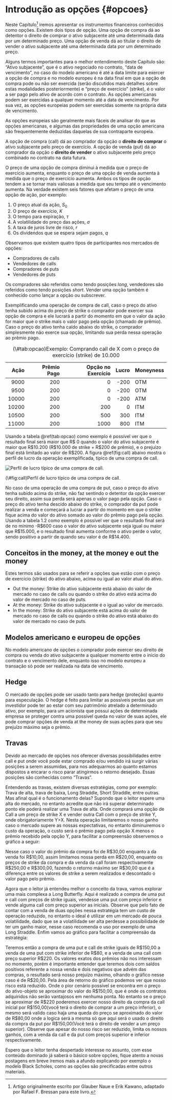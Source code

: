 # Introdução as opções {#opcoes}



Neste Capítulo[^11] iremos apresentar os instrumentos financeiros conhecidos como opções. Existem dois tipos de opção. Uma opção de compra dá ao detentor o direito de comprar o ativo subjacente até uma determinada data por um determinado preço. Uma opção de venda dá ao titular o direito de vender o ativo subjacente até uma determinada data por um determinado preço.

Alguns termos importantes para o melhor entendimento deste Capítulo são: “Ativo subjacente”, que é o ativo negociado no contrato, “data de vencimento”, no caso do modelo americano é até a data limite para exercer a opção de compra e no modelo europeu é na data final em que a opção de compra pode ou não ser exercida (serão discutidos mais detalhes sobre estas modalidades posteriormente) e “preço de exercício” (strike), é o valor a ser pago pelo ativo de acordo com o contrato. As opções americanas podem ser exercidas a qualquer momento até a data de vencimento. Por sua vez, as opções europeias podem ser exercidas somente na própria data de vencimento.

As opções europeias são geralmente mais fáceis de analisar do que as opções americanas, e algumas das propriedades de uma opção americana são frequentemente deduzidas daquelas de sua contraparte europeia.

A opção de compra (call) dá ao comprador da opção o **direito de comprar** o ativo subjacente pelo preço de exercício. A opção de venda (put) dá ao comprador da opção o **direito de vender** o ativo subjacente pelo preço combinado no contrato na data futura.

O preço de uma opção de compra diminui à medida que o preço de exercício
aumenta, enquanto o preço de uma opção de venda aumenta à medida que o preço de
exercício aumenta. Ambos os tipos de opção tendem a se tornar mais valiosas à medida que seu tempo até o vencimento aumenta. Na verdade existem seis fatores que afetam o preço de uma opção de ação, por exemplo:

1. O preço atual da ação, $S_0$
2. O preço de exercício, $K$
3. O tempo para expiração, $\tau$
4. A volatilidade do preço das ações, $\sigma$
5. A taxa de juros livre de risco, $r$
6. Os dividendos que se espera sejam pagos, $q$

Observamos que existem quatro tipos de participantes nos mercados de opções:

- Compradores de calls
- Vendedores de calls
- Compradores de puts
- Vendedores de puts

Os compradores são referidos como tendo posições _long_, vendedores são referidos
como tendo posições _short_. Vender uma opção também é conhecido como lançar a opção ou subscrever.

Exemplificando uma operação de compra de call, caso o preço do ativo tenha subido acima do preço de strike o comprador pode exercer sua opção de compra e ele lucrará a partir do momento em que o valor da ação for maior que o strike mais o valor pago pela opção (chamado de prêmio). Caso o preço do ativo tenha caído abaixo do strike, o comprador simplesmente não exerce sua opção, limitando sua perda nessa operação ao prêmio pago. 

<table>
<caption>(\#tab:opcao)Exemplo: Comprando call de X com o preço de exercício (strike) de 10.000</caption>
 <thead>
  <tr>
   <th style="text-align:right;"> Ação </th>
   <th style="text-align:right;"> Prêmio Pago </th>
   <th style="text-align:right;"> Opção no Exercício </th>
   <th style="text-align:right;"> Lucro </th>
   <th style="text-align:left;"> Moneyness </th>
  </tr>
 </thead>
<tbody>
  <tr>
   <td style="text-align:right;"> 9000 </td>
   <td style="text-align:right;"> 200 </td>
   <td style="text-align:right;"> 0 </td>
   <td style="text-align:right;"> -200 </td>
   <td style="text-align:left;"> OTM </td>
  </tr>
  <tr>
   <td style="text-align:right;"> 9500 </td>
   <td style="text-align:right;"> 200 </td>
   <td style="text-align:right;"> 0 </td>
   <td style="text-align:right;"> -200 </td>
   <td style="text-align:left;"> OTM </td>
  </tr>
  <tr>
   <td style="text-align:right;"> 10000 </td>
   <td style="text-align:right;"> 200 </td>
   <td style="text-align:right;"> 0 </td>
   <td style="text-align:right;"> -200 </td>
   <td style="text-align:left;"> ATM </td>
  </tr>
  <tr>
   <td style="text-align:right;"> 10200 </td>
   <td style="text-align:right;"> 200 </td>
   <td style="text-align:right;"> 200 </td>
   <td style="text-align:right;"> 0 </td>
   <td style="text-align:left;"> ITM </td>
  </tr>
  <tr>
   <td style="text-align:right;"> 10500 </td>
   <td style="text-align:right;"> 200 </td>
   <td style="text-align:right;"> 500 </td>
   <td style="text-align:right;"> 300 </td>
   <td style="text-align:left;"> ITM </td>
  </tr>
  <tr>
   <td style="text-align:right;"> 11000 </td>
   <td style="text-align:right;"> 200 </td>
   <td style="text-align:right;"> 1000 </td>
   <td style="text-align:right;"> 800 </td>
   <td style="text-align:left;"> ITM </td>
  </tr>
</tbody>
</table>

Usando a tabela \@ref(tab:opcao) como exemplo é possível ver que o resultado final será maior que R\$ 0 quando o valor do ativo subjacente é maior que R\$10.200 (R\$10.000 de strike + R\$200 de prêmio), e o prejuízo final está limitado ao valor de R\$200. A figura \@ref(fig:call) abaixo mostra o perfil de lucro da operação exemplificada, típico de uma compra de call.

<div class="figure">
<img src="01-introducao-as-opcoes_files/figure-epub3/call-1.png" alt="Perfil de lucro típico de uma compra de call."  />
<p class="caption">(\#fig:call)Perfil de lucro típico de uma compra de call.</p>
</div>

No caso de uma operação de uma compra de put, caso o preço do ativo tenha subido acima do strike, não faz sentindo o detentor da opção exercer seu direito, assim sua perda será apenas o valor pago pela opção. Caso o preço do ativo tenha descido abaixo do strike, o comprador da put pode realizar a venda e começará a lucrar a partir do momento em que o strike fique acima do valor do ativo somado ao valor do prêmio pago pela opção. Usando a tabela 1.2 como exemplo é possível ver que o resultado final será de no mínimo -R\$600 caso o valor do ativo subjacente seja igual ou maior que R\$15.000, e o resultado final aumenta conforme o ativo perde o valor, sendo positivo a partir de quando seu valor é de R\$14.400.

## Conceitos in the money, at the money e out the money

Estes termos são usados para se referir a opções que estão com o preço de exercício (strike) do ativo abaixo, acima ou igual ao valor atual do ativo.

- Out the money: Strike do ativo subjacente está abaixo do valor de mercado no caso de calls ou quando o strike do ativo está acima do valor de mercado no caso de puts.   
- At the money: Strike do ativo subjacente é o igual ao valor de mercado.
- In the money: Strike do ativo subjacente está acima do valor de mercado no caso de calls ou quando o strike do ativo está abaixo do valor de mercado no caso de puts.

## Modelos americano e europeu de opções

No modelo americano de opções o comprador pode exercer seu direito de compra ou venda do ativo subjacente a qualquer momento entre o início do contrato e o vencimento dele, enquanto isso no modelo europeu a transação só pode ser realizada na data de vencimento.

## Hedge 

O mercado de opções pode ser usado tanto para hedge (proteção) quanto para especulação. O hedge é feito para limitar as possíveis perdas que um investidor pode ter ao estar com seu patrimônio atrelado a determinado ativo, por exemplo, para um acionista que possui ações de determinada empresa se proteger contra uma possível queda no valor de suas ações, ele pode comprar opções de venda at the money de suas ações para que seu prejuízo máximo seja o prêmio. 

## Travas 

Devido ao mercado de opções nos oferecer diversas possibilidades entre call e put onde você pode estar comprado e/ou vendido irá surgir várias posições a serem assumidas, para nos adequarmos ao quanto estamos dispostos a encarar o risco parar atingirmos o retorno desejado. Essas posições são conhecidas como “Travas”.

Entendendo as travas, existem diversas estratégias, como por exemplo:  Trava de alta, trava de baixa, Long Straddle, Short Straddle, entre outras. Mas afinal qual é o funcionamento delas? Supondo que o leitor espere uma alta do mercado, no entanto acredite que não irá superar determinado ponto ele poderá realizar uma Trava de alta. Onde comprará uma opção de Call a um preço de strike X e vender outra Call com o preço de strike Y, onde obrigatoriamente Y>X. Nesta operação limitaremos o nosso ganho caso o mercado supere as nossas expectativas, no entanto diminuiremos o custo da operação, o custo será o prêmio pago pela opção X menos o prêmio recebido pela opção Y, para facilitar a compreensão observemos o gráfico a seguir:
 
Nesse caso o valor do prêmio da compra foi de R\$30,00 enquanto a da venda foi R\$10,00, assim limitamos nossa perda em R\$20,00, enquanto os preços de strike da compra e da venda da call foram respectivamente R\$250,00 e R\$300,00, fazendo o retorno máximo ser R\$30,00 que é a diferença entre os valores de strike a serem realizados e descontado o valor pago pelo prêmio.

Agora que o leitor já entendeu melhor o conceito da trava, vamos explorar uma mais complexa a Long Butterfly. Aqui é realizado a compra de uma put e call com preços de strike iguais, vendesse uma put com preço inferior e vende alguma call com preço superior as iniciais. Observe que pelo fato de contar com a venda de duas opções nessa estratégia tem um custo de operação reduzido, no entanto o ideal é utilizar em um mercado de pouca volatilidade, dado que se a volatilidade ser alta perdesse a possibilidade de ter um ganho maior, nesse caso recomenda o uso por exemplo de uma Long Straddle. Enfim vamos ao gráfico para facilitar a compreensão da estratégia: 

Teremos então a compra de uma put e call de strike iguais de R\$150,00 a venda de uma put com strike inferior de R\$80, e a venda de uma call com preço superior R\$220. Os valores exatos dos prêmios não nos interessam no momento, porém é importante entender que teremos dois com saldos positivos referente a nossa venda e dois negativos que advém das compras, o resultado será nosso prejuízo máximo, olhando o gráfico nesse caso é de R\$20,00. Pela área de retorno do gráfico podemos ver que nosso risco está reduzido. Onde o pior cenário possível se encontra em o preço do ativo-objeto se aproximar do valor do R\$150,00, que é onde os contratos adquiridos não serão vantajosos em nenhuma ponta. No entanto se o preço se aproximar de R\$220 poderemos exercer nosso direito da compra da call inicial por R\$150,00(você terá o direito de comprar a um preço inferior), o mesmo será valido caso haja uma queda do preço se aproximado do valor de R\$80,00 onde a logica será a mesma só que aqui será o usado o direito da compra da put por R\$150,00(Você terá o direito de vender a um preço superior). Observe que apesar do nosso risco ser reduzido, limita os nossos ganhos, com a venda da call e da put com preços superior e inferior respectivamente.

Espero que o leitor tenha despertado interesse no assunto, com esse conteúdo dominado já saberá o básico sobre opções, fique atento a novas postagens em breve iremos mais a afundo explicando por exemplo o modelo Black Scholes, como as opções são precificadas entre outros materiais.

[^11]: Artigo originalmente escrito por Glauber Naue e Erik Kawano, adaptado por Rafael F. Bressan para este livro.
